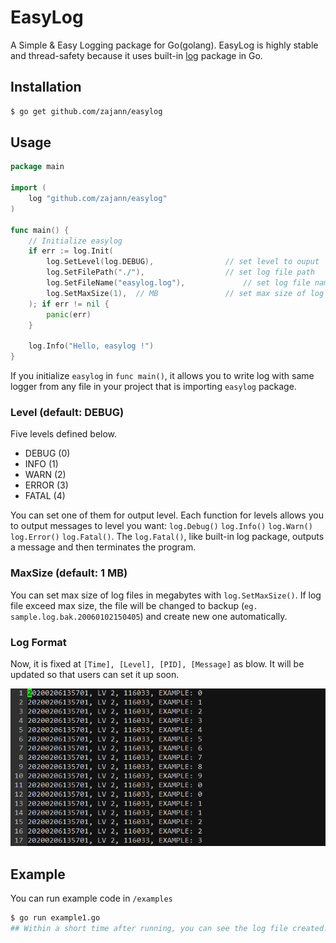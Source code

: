 # EasyLog

A Simple & Easy Logging package for Go(golang). EasyLog is highly stable and thread-safety because it uses built-in [log](https://godoc.org/log) package in Go.

## Installation

``` bash
$ go get github.com/zajann/easylog
```

## Usage

``` go
package main

import (
	log "github.com/zajann/easylog"
)

func main() {
    // Initialize easylog
    if err := log.Init(
        log.SetLevel(log.DEBUG),				// set level to ouput
        log.SetFilePath("./"),					// set log file path
        log.SetFileName("easylog.log"),				// set log file name
        log.SetMaxSize(1),	// MB				// set max size of log files
    ); if err != nil {
        panic(err)
    }
 	
    log.Info("Hello, easylog !")
}
```

If you initialize `easylog` in `func main()`, it allows you to write log with same logger from any file in your project that is importing `easylog` package.

### Level (default: DEBUG)

Five levels defined below.

- DEBUG (0)
- INFO (1)
- WARN (2)
- ERROR (3)
- FATAL (4)

You can set one of them for output level. Each function for levels allows you to output messages to level you want: `log.Debug()` `log.Info()` `log.Warn()` `log.Error()` `log.Fatal()`. The `log.Fatal()`, like built-in log package, outputs a message and then terminates the program.

### MaxSize (default: 1 MB)

You can set max size of log files in megabytes with `log.SetMaxSize()`. If log file exceed max size, the file will be changed to backup (`eg. sample.log.bak.20060102150405`) and create new one automatically.

### Log Format

Now, it is fixed at `[Time], [Level], [PID], [Message]` as blow. It will be updated so that users can set it up soon.

![](screen/log-format-sample.PNG)

## Example

You can run example code in `/examples`

``` bash
$ go run example1.go
## Within a short time after running, you can see the log file created.
```

